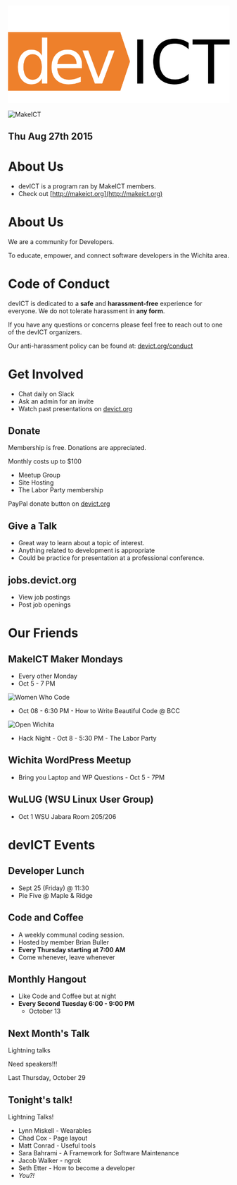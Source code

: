 ![devICT](https://raw.githubusercontent.com/devict/Graphics/master/devict-logo.png)

![MakeICT](http://makeict.org/wp-content/uploads/2013/03/MakeICT-Logo-web.png)

## Thu Aug 27th 2015


# About Us
* devICT is a program ran by MakeICT members.
* Check out [http://makeict.org](http://makeict.org)


# About Us
We are a community for Developers.

To educate, empower, and connect software developers in the Wichita area.


# Code of Conduct
devICT is dedicated to a **safe** and **harassment-free** experience for
everyone. We do not tolerate harassment in **any form**.

If you have any questions or concerns please feel free to reach out to one
of the devICT organizers.

Our anti-harassment policy can be found at:
[devict.org/conduct](https://devict.org/conduct)



# Get Involved
* Chat daily on Slack
 * Ask an admin for an invite
* Watch past presentations on [devict.org](http://devict.org)


## Donate
Membership is free. Donations are appreciated.

Monthly costs up to $100

* Meetup Group
* Site Hosting
* The Labor Party membership

PayPal donate button on [devict.org](http://devict.org)


## Give a Talk
* Great way to learn about a topic of interest.
* Anything related to development is appropriate
* Could be practice for presentation at a professional conference.


## jobs.devict.org
* View job postings
* Post job openings



# Our Friends


## MakeICT Maker Mondays
* Every other Monday
* Oct 5 - 7 PM


<img src="http://photos4.meetupstatic.com/photos/event/3/0/4/0/highres_330252352.jpeg" width="680" height="227" alt="Women Who Code"/>

* Oct 08 - 6:30 PM - How to Write Beautiful Code @ BCC


<img src="http://photos2.meetupstatic.com/photos/theme_head/5/e/e/f/full_6804303.jpeg" width="960" height="150" alt="Open Wichita"/>

* Hack Night - Oct 8 - 5:30 PM - The Labor Party


## Wichita WordPress Meetup

* Bring you Laptop and WP Questions - Oct 5 - 7PM


## WuLUG (WSU Linux User Group)

* Oct 1 WSU Jabara Room 205/206



# devICT Events


## Developer Lunch
* Sept 25 (Friday) @ 11:30
* Pie Five @ Maple & Ridge


## Code and Coffee
* A weekly communal coding session.
* Hosted by member Brian Buller
* **Every Thursday starting at 7:00 AM**
* Come whenever, leave whenever


## Monthly Hangout
* Like Code and Coffee but at night
* **Every Second Tuesday 6:00 - 9:00 PM**
  * October 13


## Next Month's Talk

Lightning talks

Need speakers!!!

Last Thursday, October 29



## Tonight's talk!
Lightning Talks!

* Lynn Miskell - Wearables 
* Chad Cox - Page layout
* Matt Conrad - Useful tools
* Sara Bahrami - A Framework for Software Maintenance
* Jacob Walker - ngrok
* Seth Etter - How to become a developer
* *You?!*
